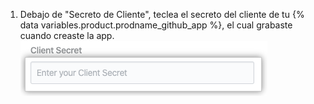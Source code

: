 1. Debajo de "Secreto de Cliente", teclea el secreto del cliente de tu {% data variables.product.prodname_github_app %}, el cual grabaste cuando creaste la app. ![Campo de secreto de cliente](/assets/images/help/insights/client-secret.png)
